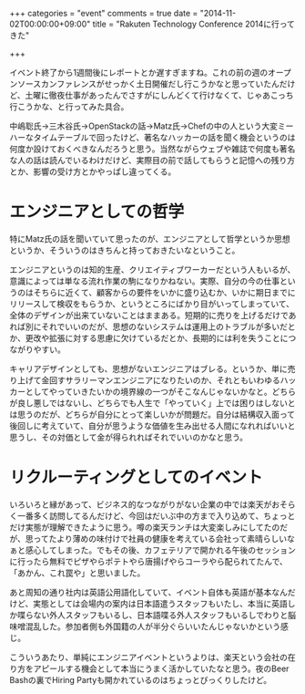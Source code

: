 +++
categories = "event"
comments = true
date = "2014-11-02T00:00:00+09:00"
title = "Rakuten Technology Conference 2014に行ってきた"

+++

イベント終了から1週間後にレポートとか遅すぎますね。これの前の週のオープンソースカンファレンスがせっかく土日開催だし行こうかなと思っていたんだけど、土曜に徹夜仕事があったんでさすがにしんどくて行けなくて、じゃあこっち行こうかな、と行ってみた具合。

中嶋聡氏→三木谷氏→OpenStackの話→Matz氏→Chefの中の人という大変ミーハーなタイムテーブルで回ったけど、著名なハッカーの話を聞く機会というのは何度か設けておくべきなんだろうと思う。当然ながらウェブや雑誌で何度も著名な人の話は読んでいるわけだけど、実際目の前で話してもらうと記憶への残り方とか、影響の受け方とかやっぱし違ってくる。

# エンジニアとしての哲学

特にMatz氏の話を聞いていて思ったのが、エンジニアとして哲学というか思想というか、そういうのはきちんと持っておきたいなということ。

エンジニアというのは知的生産、クリエイティブワーカーだという人もいるが、意識によっては単なる流れ作業の駒になりかねない。実際、自分の今の仕事というのはそちらに近くて、顧客からの要件をいかに盛り込むか、いかに期日までにリリースして検収をもらうか、というところにばかり目がいってしまっていて、全体のデザインが出来ていないことはままある。短期的に売りを上げるだけであれば別にそれでいいのだが、思想のないシステムは運用上のトラブルが多いだとか、更改や拡張に対する思慮に欠けているだとか、長期的には利を失うことにつながりやすい。

キャリアデザインとしても、思想がないエンジニアはブレる。というか、単に売り上げて金回すサラリーマンエンジニアになりたいのか、それともいわゆるハッカーとしてやっていきたいかの境界線の一つがそこなんじゃないかなと。どちらが良し悪しではないし、どちらでも人生で「やっていく」上では困りはしないとは思うのだが、どちらが自分にとって楽しいかが問題だ。自分は結構収入面って後回しに考えていて、自分が思うような価値を生み出せる人間になれればいいと思うし、その対価として金が得られればそれでいいのかなと思う。

# リクルーティングとしてのイベント

いろいろと縁があって、ビジネス的なつながりがない企業の中では楽天がおそらく一番多く訪問してるんだけど、今回はだいぶ中の方まで入り込めて、ちょっとだけ実態が理解できたように思う。噂の楽天ランチは大変楽しみにしてたのだが、思ってたより薄めの味付けで社員の健康を考えている会社って素晴らしいなぁと感心してしまった。でもその後、カフェテリアで開かれる午後のセッションに行ったら無料でピザやらポテトやら唐揚げやらコーラやら配られてたんで、「あかん、これ罠や」と思いました。

あと周知の通り社内は英語公用語化していて、イベント自体も英語が基本なんだけど、実態としては会場内の案内は日本語遣うスタッフもいたし、本当に英語しか喋らない外人スタッフもいるし、日本語喋る外人スタッフもいるしでわりと脳味噌混乱した。参加者側も外国籍の人が半分ぐらいいたんじゃないかという感じ。

こういうあたり、単純にエンジニアイベントというよりは、楽天という会社の在り方をアピールする機会として本当にうまく活かしていたなと思う。夜のBeer Bashの裏でHiring Partyも開かれているのはちょっとびっくりしたけど。


